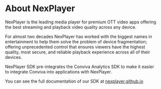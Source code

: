 # About NexPlayer

NexPlayer is the leading media player for premium OTT video apps offering the best streaming and playback video quality across any device.

For almost two decades NexPlayer has worked with the biggest names in entertainment to help them solve the problem of device fragmentation; offering unprecedented control that ensures viewers have the highest quality, most secure, and reliable playback experience across all of their devices.

NexPlayer SDK pre-integrates the Conviva Analytics SDK to make it easier to integrate Conviva into applications with NexPlayer. 

You can see the full documentation of our SDK at [nexplayer.github.io](https://nexplayer.github.io)

